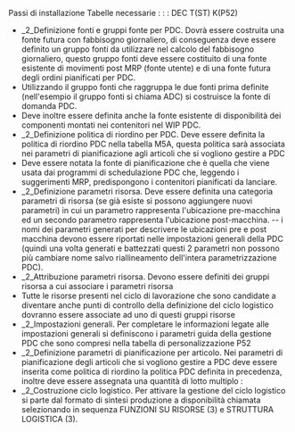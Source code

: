 Passi di installazione
Tabelle necessarie : 
   :  : DEC T(ST) K(P52)

 - _2_Definizione fonti e gruppi fonte per PDC. Dovrà essere costruita una fonte futura con fabbisogno giornaliero, di conseguenza deve essere definito un gruppo fonti da utilizzare nel calcolo del fabbisogno giornaliero, questo gruppo fonti deve essere costituito di una fonte esistente di movimenti post MRP (fonte utente) e di una fonte futura degli ordini pianificati per PDC.
 - Utilizzando il gruppo fonti che raggruppa le due fonti prima definite (nell'esempio il gruppo fonti si chiama ADC) si costruisce la fonte di domanda PDC.
 - Deve inoltre essere definita anche la fonte esistente di disponibilità dei componenti montati nei contenitori nel WIP PDC.
 - _2_Definizione politica di riordino per PDC. Deve essere definita la politica di riordino PDC nella tabella M5A, questa politica sarà associata nei parametri di pianificazione agli articoli che si vogliono gestire a PDC
 - Deve essere notata la fonte di pianificazione che è quella che viene usata dai programmi di schedulazione PDC che, leggendo i suggerimenti MRP, predispongono i contenitori pianificati da lanciare.
 - _2_Definizione parametri risorsa. Deve essere definita una categoria parametri di risorsa (se già esiste si possono aggiungere nuovi parametri) in cui un parametro rappresenta l'ubicazione pre-macchina ed un secondo parametro rappresenta l'ubicazione post-macchina.
 -- i nomi dei parametri generati per descrivere le ubicazioni pre e post macchina devono essere riportati nelle impostazioni generali della PDC (quindi una volta generati e battezzati questi 2 parametri non possono più cambiare nome salvo riallineamento dell'intera parametrizzazione PDC).
 - _2_Attribuzione parametri risorsa. Devono essere definiti dei gruppi risorsa a cui associare i parametri risorsa
 - Tutte le risorse presenti nel ciclo di lavorazione che sono candidate a diventare anche punti di controllo della definizione del ciclo logistico dovranno essere associate ad uno di questi gruppi risorse
 - _2_Impostazioni generali. Per completare le informazioni legate alle impostazioni generali si definiscono i parametri guida  della gestione PDC che sono compresi nella tabella di personalizzazione P52
 - _2_Definizione parametri di pianificazione per articolo. Nei parametri di pianificazione degli articoli che si vogliono gestire a PDC deve essere inserita come politica di riordino la politica PDC definita in precedenza, inoltre deve essere assegnata una quantità di lotto multiplo  : 
 - _2_Costruzione ciclo logistico. Per attivare la gestione del ciclo logistico si parte dal formato di sintesi produzione a disponibilità chiamata selezionando in sequenza FUNZIONI SU RISORSE (3) e STRUTTURA LOGISTICA (3).

